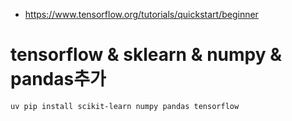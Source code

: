- https://www.tensorflow.org/tutorials/quickstart/beginner

# tensorflow & sklearn & numpy & pandas추가

```bash
uv pip install scikit-learn numpy pandas tensorflow
```
